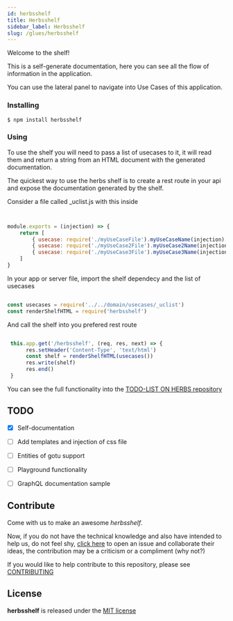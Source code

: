```yaml
---
id: herbsshelf
title: Herbsshelf
sidebar_label: Herbsshelf
slug: /glues/herbsshelf
---
```



Welcome to the shelf!

This is a self-generate documentation, here you can see all the flow of information in the application.

You can use the lateral panel to navigate into Use Cases of this application. 

### Installing

    $ npm install herbsshelf

### Using 

To use the shelf you will need to pass a list of usecases to it, it will read them and return a string from an HTML document with the generated documentation.

The quickest way to use the herbs shelf is to create a rest route in your api and expose the documentation generated by the shelf.

Consider a file called _uclist.js with this inside
```javascript


module.exports = (injection) => {
    return [
        { usecase: require('./myUseCaseFile').myUseCaseName(injection), tags: { group: 'GroupOne' } },
        { usecase: require('./myUseCase2File').myUseCase2Name(injection), tags: { group: 'GroupOne' } },
        { usecase: require('./myUseCase3File').myUseCase3Name(injection), tags: { group: 'GroupTwo' } },
    ]
}
```

In your app or server file, import the shelf dependecy and the list of usecases

```javascript

const usecases = require('../../domain/usecases/_uclist')
const renderShelfHTML = require('herbsshelf')


```

And call the shelf into you prefered rest route

```javascript

 this.app.get('/herbsshelf', (req, res, next) => {
      res.setHeader('Content-Type', 'text/html')
      const shelf = renderShelfHTML(usecases())
      res.write(shelf)
      res.end()
 }

```

You can see the full functionality into the [TODO-LIST ON HERBS repository](https://github.com/herbsjs/todolist-on-herbs)


## TODO

- [X] Self-documentation
- [ ] Add templates and injection of css file
- [ ] Entities of gotu support
- [ ] Playground functionality
- [ ] GraphQL documentation sample


## Contribute
Come with us to make an awesome *herbsshelf*.

Now, if you do not have the technical knowledge and also have intended to help us, do not feel shy, [click here](https://github.com/herbsjs/herbsshelf/issues) to open an issue and collaborate their ideas, the contribution may be a criticism or a compliment (why not?)

If you would like to help contribute to this repository, please see [CONTRIBUTING](https://github.com/herbsjs/herbsshelf/blob/main/.github/CONTRIBUTING.md)

## License

**herbsshelf** is released under the
[MIT license](https://github.com/herbsjs/herbsshelf/blob/main/LICENSE.md)

